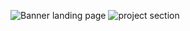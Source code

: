 ![Banner landing page](https://user-images.githubusercontent.com/99885299/192035621-d81c2697-977a-4b65-a88d-f79b895cf588.png)
![project section](https://user-images.githubusercontent.com/99885299/192036289-61cfad76-b1e1-4cdf-b928-005b73b9d081.png)

